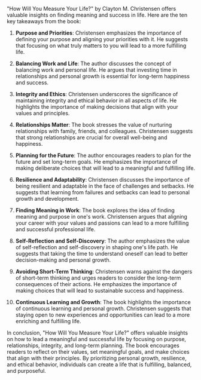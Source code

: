 "How Will You Measure Your Life?" by Clayton M. Christensen offers valuable insights on finding meaning and success in life. Here are the ten key takeaways from the book:

1. **Purpose and Priorities**: Christensen emphasizes the importance of defining your purpose and aligning your priorities with it. He suggests that focusing on what truly matters to you will lead to a more fulfilling life.

2. **Balancing Work and Life**: The author discusses the concept of balancing work and personal life. He argues that investing time in relationships and personal growth is essential for long-term happiness and success.

3. **Integrity and Ethics**: Christensen underscores the significance of maintaining integrity and ethical behavior in all aspects of life. He highlights the importance of making decisions that align with your values and principles.

4. **Relationships Matter**: The book stresses the value of nurturing relationships with family, friends, and colleagues. Christensen suggests that strong relationships are crucial for overall well-being and happiness.

5. **Planning for the Future**: The author encourages readers to plan for the future and set long-term goals. He emphasizes the importance of making deliberate choices that will lead to a meaningful and fulfilling life.

6. **Resilience and Adaptability**: Christensen discusses the importance of being resilient and adaptable in the face of challenges and setbacks. He suggests that learning from failures and setbacks can lead to personal growth and development.

7. **Finding Meaning in Work**: The book explores the idea of finding meaning and purpose in one's work. Christensen argues that aligning your career with your values and passions can lead to a more fulfilling and successful professional life.

8. **Self-Reflection and Self-Discovery**: The author emphasizes the value of self-reflection and self-discovery in shaping one's life path. He suggests that taking the time to understand oneself can lead to better decision-making and personal growth.

9. **Avoiding Short-Term Thinking**: Christensen warns against the dangers of short-term thinking and urges readers to consider the long-term consequences of their actions. He emphasizes the importance of making choices that will lead to sustainable success and happiness.

10. **Continuous Learning and Growth**: The book highlights the importance of continuous learning and personal growth. Christensen suggests that staying open to new experiences and opportunities can lead to a more enriching and fulfilling life.

In conclusion, "How Will You Measure Your Life?" offers valuable insights on how to lead a meaningful and successful life by focusing on purpose, relationships, integrity, and long-term planning. The book encourages readers to reflect on their values, set meaningful goals, and make choices that align with their principles. By prioritizing personal growth, resilience, and ethical behavior, individuals can create a life that is fulfilling, balanced, and purposeful.